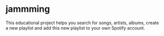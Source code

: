 # jammming

This educational project helps you search for songs, artists, albums, create a new playlist and add this new playlist to your own Spotify account.
